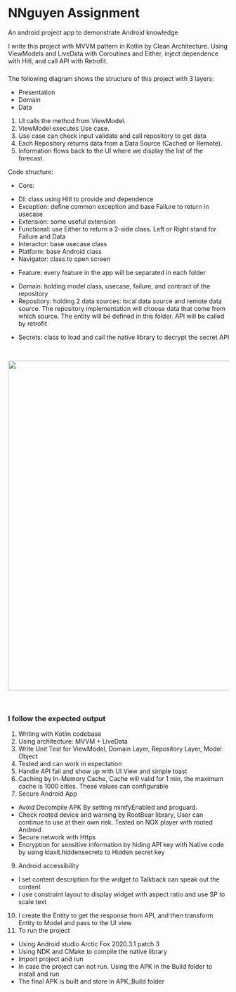 # NNguyen Assignment
An android project app to demonstrate Android knowledge

I write this project with MVVM pattern in Kotlin by Clean Architecture. Using ViewModels and LiveData with Coroutines and Either, inject dependence with Hitl, and call API with Retrofit.

### 
The following diagram shows the structure of this project with 3 layers:
- Presentation
- Domain
- Data

1. UI calls the method from ViewModel.
2. ViewModel executes Use case.
3. Use case can check input validate and call repository to get data
4. Each Repository returns data from a Data Source (Cached or Remote).
5. Information flows back to the UI where we display the list of the forecast.

Code structure:
  + Core: 
   - DI: class using Hitl to provide and dependence
   - Exception: define common exception and base Failure to return in usecase
   - Extension: some useful extension
   - Functional: use Either to return a 2-side class. Left or Right stand for Failure and Data
   - Interactor: base usecase class
   - Platform: base Android class
   - Navigator: class to open screen
  + Feature: every feature in the app will be separated in each folder
   - Domain: holding model class, usecase, failure, and contract of the repository
   - Repository: holding 2 data sources: local data source and remote data source. The repository implementation will choose data that come from which source. The entity will be defined in this folder. API will be called by retrofit
  + Secrets: class to load and call the native library to decrypt the secret API  
   
<br>
<p align="center">
  <img src="https://blog.cleancoder.com/uncle-bob/images/2012-08-13-the-clean-architecture/CleanArchitecture.jpg" width="750"/>
</p>
<br>

### I follow the expected output 

1. Writing with Kotlin codebase
2. Using architecture: MVVM + LiveData
3. Write Unit Test for ViewModel, Domain Layer, Repository Layer, Model Object
4. Tested and can work in expectation
5. Handle API fail and show up with UI View and simple toast
6. Caching by In-Memory Cache, Cache will valid for 1 min, the maximum cache is 1000 cities. These values can configurable
8. Secure Android App
 - Avoid Decompile APK By setting minifyEnabled and proguard.
 - Check rooted device and warning by RootBear library, User can continue to use at their own risk. Tested on NOX player with rooted Android
 - Secure network with Https
 - Encryption for sensitive information by hiding API key with Native code by using klaxit.hiddensecrets to Hidden secret key
9. Android accessibility 
 - I set content description for the widget to Talkback can speak out the content
 - I use constraint layout to display widget with aspect ratio and use SP to scale text
10. I create the Entity to get the response from API, and then transform Entity to Model and pass to the UI view 
11. To run the project
  - Using Android studio Arctic Fox 2020.3.1 patch 3
  - Using NDK and CMake to compile the native library 
  - Import project and run
  - In case the project can not run. Using the APK in the Build folder to install and run
  - The final APK is built and store in APK_Build folder

